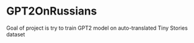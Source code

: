 # GPT2OnRussians
Goal of project is try to train GPT2 model on auto-translated Tiny Stories dataset
